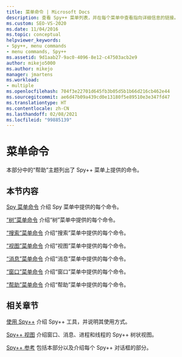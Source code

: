 ```yaml
---
title: 菜单命令 | Microsoft Docs
description: 查看 Spy++ 菜单列表，并在每个菜单中查看指向详细信息的链接。
ms.custom: SEO-VS-2020
ms.date: 11/04/2016
ms.topic: conceptual
helpviewer_keywords:
- Spy++, menu commands
- menu commands, Spy++
ms.assetid: 9d1aab27-9ac0-4096-8e12-c47503acb2e9
author: mikejo5000
ms.author: mikejo
manager: jmartens
ms.workload:
- multiple
ms.openlocfilehash: 704f3e22701d645fb3b05d5b1b66d216cb462e44
ms.sourcegitcommit: ae6d47b09a439cd0e13180f5e89510e3e347fd47
ms.translationtype: HT
ms.contentlocale: zh-CN
ms.lasthandoff: 02/08/2021
ms.locfileid: "99885139"
---
```

# <a name="menu-commands"></a>菜单命令
本部分中的“帮助”主题列出了 Spy++ 菜单上提供的命令。

## <a name="in-this-section"></a>本节内容
 [Spy 菜单命令](../debugger/spy-menu-commands.md) 介绍 Spy 菜单中提供的每个命令。

 [“树”菜单命令](../debugger/tree-menu-commands.md) 介绍“树”菜单中提供的每个命令。

 [“搜索”菜单命令](../debugger/search-menu-commands.md) 介绍“搜索”菜单中提供的每个命令。

 [“视图”菜单命令](../debugger/view-menu-commands.md) 介绍“视图”菜单中提供的每个命令。

 [“消息”菜单命令](../debugger/messages-menu-commands.md) 介绍“消息”菜单中提供的每个命令。

 [“窗口”菜单命令](../debugger/window-menu-commands.md) 介绍“窗口”菜单中提供的每个命令。

 [“帮助”菜单命令](../debugger/help-menu-commands.md) 介绍“帮助”菜单中提供的每个命令。

## <a name="related-sections"></a>相关章节
 [使用 Spy++](../debugger/using-spy-increment.md) 介绍 Spy++ 工具，并说明其使用方式。

 [Spy++ 视图](../debugger/spy-increment-views.md) 介绍窗口、消息、进程和线程的 Spy++ 树状视图。

 [Spy++ 参考](../debugger/spy-increment-reference.md) 包括本部分以及介绍每个 Spy++ 对话框的部分。